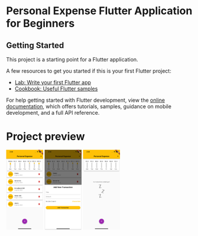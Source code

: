 # Personal Expense Flutter Application for Beginners

## Getting Started

This project is a starting point for a Flutter application.

A few resources to get you started if this is your first Flutter project:

- [Lab: Write your first Flutter app](https://docs.flutter.dev/get-started/codelab)
- [Cookbook: Useful Flutter samples](https://docs.flutter.dev/cookbook)

For help getting started with Flutter development, view the
[online documentation](https://docs.flutter.dev/), which offers tutorials,
samples, guidance on mobile development, and a full API reference.

# Project preview

<p float="left">
  <img src="./screenshots/transactions_list.png" width="100" />
  <img src="./screenshots/add_transaction.png" width="100" /> 
  <img src="./screenshots/no_transactions.png" width="100" />
</p>

